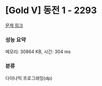 # [Gold V] 동전 1 - 2293 

[문제 링크](https://www.acmicpc.net/problem/2293) 

### 성능 요약

메모리: 30864 KB, 시간: 304 ms

### 분류

다이나믹 프로그래밍(dp)

